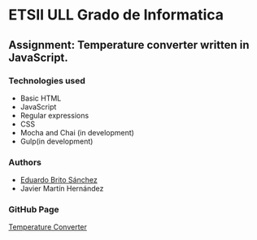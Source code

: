 # ETSII ULL Grado de Informatica

## Assignment: Temperature converter written in JavaScript.

### Technologies used

* Basic HTML
* JavaScript
* Regular expressions
* CSS
* Mocha and Chai (in development)
* Gulp(in development)

### Authors

* [Eduardo Brito Sánchez](http://eduardobritosan.github.io) 
* Javier Martín Hernández

### GitHub Page
[Temperature Converter](http://ull-esit-gradoii-pl.github.io/conversor-de-temperatura-simple-javier-eduardo/)
